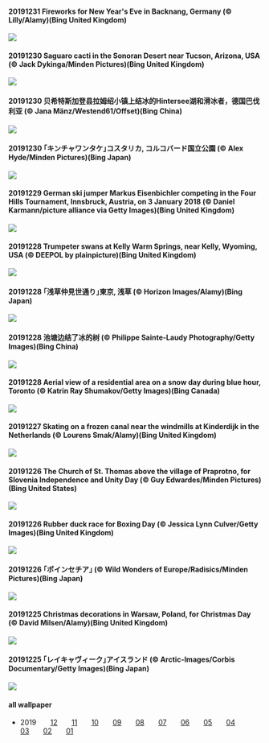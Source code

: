 #### 20191231 Fireworks for New Year\'s Eve in Backnang, Germany (© Lilly/Alamy)(Bing United Kingdom)

![](images/2019-12/20191231_NYEBacknang_1920x1080.jpg)

#### 20191230 Saguaro cacti in the Sonoran Desert near Tucson, Arizona, USA (© Jack Dykinga/Minden Pictures)(Bing United Kingdom)

![](images/2019-12/20191230_SkyIslands_1920x1080.jpg)

#### 20191230 贝希特斯加登县拉姆绍小镇上结冰的Hintersee湖和滑冰者，德国巴伐利亚 (© Jana Mänz/Westend61/Offset)(Bing China)

![](images/2019-12/20191230_RamsauHinterseeEislauf_1920x1080.jpg)

#### 20191230 ｢キンチャワンタケ｣コスタリカ, コルコバード国立公園 (© Alex Hyde/Minden Pictures)(Bing Japan)

![](images/2019-12/20191230_CupFungus_1920x1080.jpg)

#### 20191229 German ski jumper Markus Eisenbichler competing in the Four Hills Tournament, Innsbruck, Austria, on 3 January 2018 (© Daniel Karmann/picture alliance via Getty Images)(Bing United Kingdom)

![](images/2019-12/20191229_InnsbruckSkiJump_1920x1080.jpg)

#### 20191228 Trumpeter swans at Kelly Warm Springs, near Kelly, Wyoming, USA (© DEEPOL by plainpicture)(Bing United Kingdom)

![](images/2019-12/20191228_TrumpeterWinter_1920x1080.jpg)

#### 20191228 ｢浅草仲見世通り｣東京, 浅草 (© Horizon Images/Alamy)(Bing Japan)

![](images/2019-12/20191228_NakamiseMemorial_1920x1080.jpg)

#### 20191228 池塘边结了冰的树 (© Philippe Sainte-Laudy Photography/Getty Images)(Bing China)

![](images/2019-12/20191228_FrozenTree_1920x1080.jpg)

#### 20191228 Aerial view of a residential area on a snow day during blue hour, Toronto (© Katrin Ray Shumakov/Getty Images)(Bing Canada)

![](images/2019-12/20191228_BlueHourToronto_1920x1080.jpg)

#### 20191227 Skating on a frozen canal near the windmills at Kinderdijk in the Netherlands (© Lourens Smak/Alamy)(Bing United Kingdom)

![](images/2019-12/20191227_KinderdijkSkating_1920x1080.jpg)

#### 20191226 The Church of St. Thomas above the village of Praprotno, for Slovenia Independence and Unity Day (© Guy Edwardes/Minden Pictures)(Bing United States)

![](images/2019-12/20191226_SloveniaAlps_1920x1080.jpg)

#### 20191226 Rubber duck race for Boxing Day  (© Jessica Lynn Culver/Getty Images)(Bing United Kingdom)

![](images/2019-12/20191226_RubberDucks_1920x1080.jpg)

#### 20191226 ｢ポインセチア｣ (© Wild Wonders of Europe/Radisics/Minden Pictures)(Bing Japan)

![](images/2019-12/20191226_PoinsettiaBuds_1920x1080.jpg)

#### 20191225 Christmas decorations in Warsaw, Poland, for Christmas Day  (© David Milsen/Alamy)(Bing United Kingdom)

![](images/2019-12/20191225_WarsawXmas_1920x1080.jpg)

#### 20191225 ｢レイキャヴィーク｣アイスランド (© Arctic-Images/Corbis Documentary/Getty Images)(Bing Japan)

![](images/2019-12/20191225_ReykjavikYuleLads_1920x1080.jpg)





#### all wallpaper



- 2019&emsp;&emsp;[12](images/2019-12/README.md)&emsp;&emsp;[11](images/2019-11/README.md)&emsp;&emsp;[10](images/2019-10/README.md)&emsp;&emsp;[09](images/2019-09/README.md)&emsp;&emsp;[08](images/2019-08/README.md)&emsp;&emsp;[07](images/2019-07/README.md)&emsp;&emsp;[06](images/2019-06/README.md)&emsp;&emsp;[05](images/2019-05/README.md)&emsp;&emsp;[04](images/2019-04/README.md)&emsp;&emsp;[03](images/2019-03/README.md)&emsp;&emsp;[02](images/2019-02/README.md)&emsp;&emsp;[01](images/2019-01/README.md)

